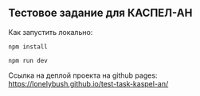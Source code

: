 ## Тестовое задание для КАСПЕЛ-АН
Как запустить локально:
```
npm install
```
```
npm run dev
```

Ссылка на деплой проекта на github pages:
https://lonelybush.github.io/test-task-kaspel-an/
